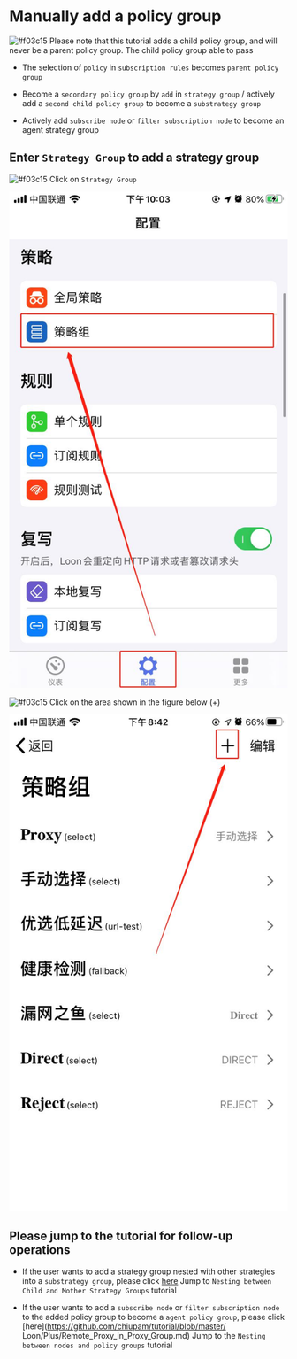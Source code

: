 # Manually add a policy group

![#f03c15](https://placehold.it/15/f03c15/000000?text=+) Please note that this tutorial adds a child policy group, and will never be a parent policy group. The child policy group able to pass

- The selection of `policy` in `subscription rules` becomes `parent policy group`

- Become a `secondary policy group` by `add` in `strategy group` / actively add a `second child policy group` to become a `substrategy group`

- Actively add `subscribe node` or `filter subscription node` to become an agent strategy group

## Enter `Strategy Group` to add a strategy group

![#f03c15](https://placehold.it/15/f03c15/000000?text=+) Click on `Strategy Group`

![image](https://raw.githubusercontent.com/TiyNa/LoonManualimg/main/Plus/Proxy_Group.jpg)

![#f03c15](https://placehold.it/15/f03c15/000000?text=+) Click on the area shown in the figure below (+)

![image](https://raw.githubusercontent.com/TiyNa/LoonManualimg/main/Plus/Proxy_Group_2.jpg)

## Please jump to the tutorial for follow-up operations

- If the user wants to add a strategy group nested with other strategies into a `substrategy group`, please click [here](https://github.com/TiyNa/LoonManual/blob/main/Plus_EN/Matryoshka_EN.md) Jump to `Nesting between Child and Mother Strategy Groups` tutorial

- If the user wants to add a `subscribe node` or `filter subscription node` to the added policy group to become a `agent policy group`, please click [here](https://github.com/chiupam/tutorial/blob/master/ Loon/Plus/Remote_Proxy_in_Proxy_Group.md) Jump to the `Nesting between nodes and policy groups` tutorial